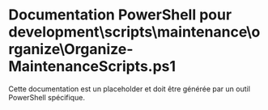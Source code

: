 # Documentation PowerShell pour development\scripts\maintenance\organize\Organize-MaintenanceScripts.ps1

Cette documentation est un placeholder et doit être générée par un outil PowerShell spécifique.
